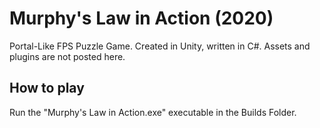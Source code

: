 # Murphy's Law in Action (2020)
Portal-Like FPS Puzzle Game.
Created in Unity, written in C#.
Assets and plugins are not posted here.

## How to play
Run the "Murphy's Law in Action.exe" executable in the Builds Folder.

